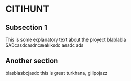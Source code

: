 # CITIHUNT

## Subsection 1

This is some explanatory text about the proyect blablabla
SADcasdcasdncæaklksdc aøsdc ads

## Another section

blasblasbcjasdc this is great
turkhana, gilipojazz